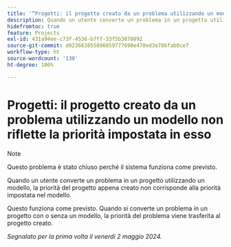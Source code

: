 ```yaml
---
title: '“Progetti: il progetto creato da un problema utilizzando un modello non riflette la priorità impostata in esso”'
description: Quando un utente converte un problema in un progetto utilizzando un modello, la priorità del progetto appena creato non corrisponde alla priorità impostata nel modello.
hidefromtoc: true
feature: Projects
exl-id: 431a94ee-c73f-4536-b7ff-33f5b3870892
source-git-commit: d023663855896059777698e470ed3e786fab0ce7
workflow-type: ht
source-wordcount: '130'
ht-degree: 100%

---
```


# Progetti: il progetto creato da un problema utilizzando un modello non riflette la priorità impostata in esso

>[!NOTE]
>
>Questo problema è stato chiuso perché il sistema funziona come previsto.

Quando un utente converte un problema in un progetto utilizzando un modello, la priorità del progetto appena creato non corrisponde alla priorità impostata nel modello.

Questo funziona come previsto. Quando si converte un problema in un progetto con o senza un modello, la priorità del problema viene trasferita al progetto creato.

_Segnalato per la prima volta il venerdì 2 maggio 2024._
